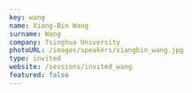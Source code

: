 ```yaml
---
key: wang
name: Xiang-Bin Wang
surname: Wang
company: Tsinghua University
photoURL: /images/speakers/xiangbin_wang.jpg
type: invited
website: /sessions/invited_wang
featured: false
---
```

